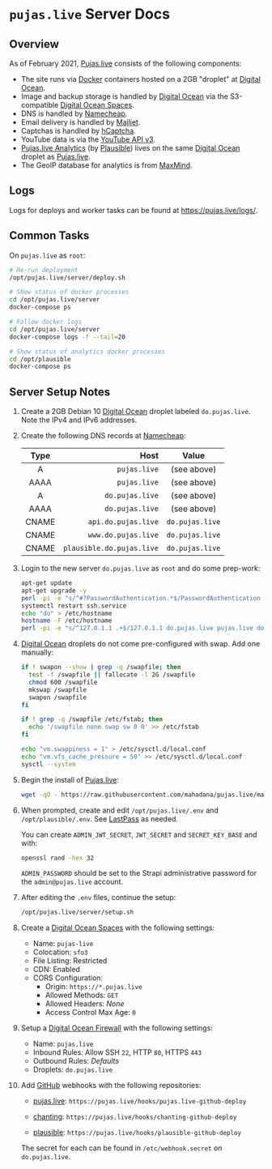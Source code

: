 # `pujas.live` Server Docs

## Overview

As of February 2021, [Pujas.live] consists of the following components:

- The site runs via [Docker] containers hosted on a 2GB "droplet" at [Digital
  Ocean].
- Image and backup storage is handled by [Digital Ocean] via the S3-compatible
  [Digital Ocean Spaces].
- DNS is handled by [Namecheap].
- Email delivery is handled by [Mailjet].
- Captchas is handled by [hCaptcha].
- YouTube data is via the [YouTube API v3][Google Cloud Platform].
- [Pujas.live Analytics] (by [Plausible]) lives on the same [Digital Ocean]
  droplet as [Pujas.live].
- The GeoIP database for analytics is from
  [MaxMind].

## Logs

Logs for deploys and worker tasks can be found at https://pujas.live/logs/.

## Common Tasks

On `pujas.live` as `root`:

```sh
# Re-run deployment
/opt/pujas.live/server/deploy.sh

# Show status of docker processes
cd /opt/pujas.live/server
docker-compose ps

# Follow docker logs
cd /opt/pujas.live/server
docker-compose logs -f --tail=20

# Show status of analytics docker processes
cd /opt/plausible
docker-compose ps
```

## Server Setup Notes

1.  Create a 2GB Debian 10 [Digital Ocean] droplet labeled `do.pujas.live`. Note
    the IPv4 and IPv6 addresses.

2.  Create the following DNS records at [Namecheap](https://www.namecheap.com/):

    | Type  |                      Host |           Value |
    |:-----:|--------------------------:|:---------------:|
    | A     |              `pujas.live` |     (see above) |
    | AAAA  |              `pujas.live` |     (see above) |
    | A     |           `do.pujas.live` |     (see above) |
    | AAAA  |           `do.pujas.live` |     (see above) |
    | CNAME |       `api.do.pujas.live` | `do.pujas.live` |
    | CNAME |       `www.do.pujas.live` | `do.pujas.live` |
    | CNAME | `plausible.do.pujas.live` | `do.pujas.live` |

3.  Login to the new server `do.pujas.live` as `root` and do some prep-work:

    ```sh
    apt-get update
    apt-get upgrade -y
    perl -pi -e "s/^#?PasswordAuthentication.*$/PasswordAuthentication no/" /etc/ssh/sshd_config
    systemctl restart ssh.service
    echo "do" > /etc/hostname
    hostname -F /etc/hostname
    perl -pi -e "s/^127.0.1.1 .+$/127.0.1.1 do.pujas.live pujas.live do/" /etc/hosts
    ```

4.  [Digital Ocean] droplets do not come pre-configured with swap. Add one
    manually:

    ```sh
    if ! swapon --show | grep -q /swapfile; then
      test -f /swapfile || fallocate -l 2G /swapfile
      chmod 600 /swapfile
      mkswap /swapfile
      swapon /swapfile
    fi

    if ! grep -q /swapfile /etc/fstab; then
      echo '/swapfile none swap sw 0 0' >> /etc/fstab
    fi

    echo "vm.swappiness = 1" > /etc/sysctl.d/local.conf
    echo "vm.vfs_cache_pressure = 50" >> /etc/sysctl.d/local.conf
    sysctl --system
    ```

5.  Begin the install of [Pujas.live]:

    ```sh
    wget -qO - https://raw.githubusercontent.com/mahadana/pujas.live/main/server/setup.sh | bash
    ```

6.  When prompted, create and edit `/opt/pujas.live/.env` and
    `/opt/plausible/.env`. See [LastPass] as needed.

    You can create `ADMIN_JWT_SECRET`, `JWT_SECRET` and `SECRET_KEY_BASE` and
    with:

    ```sh
    openssl rand -hex 32
    ```

    `ADMIN_PASSWORD` should be set to the Strapi administrative password for the
    `admin@pujas.live` account.

7.  After editing the `.env` files, continue the setup:

    ```sh
    /opt/pujas.live/server/setup.sh
    ```

8.  Create a [Digital Ocean Spaces] with the following settings:

    - Name: `pujas-live`
    - Colocation: `sfo3`
    - File Listing: Restricted
    - CDN: Enabled
    - CORS Configuration:
      - Origin: `https://*.pujas.live`
      - Allowed Methods: `GET`
      - Allowed Headers: _None_
      - Access Control Max Age: `0`

9.  Setup a [Digital Ocean Firewall] with the following settings:

    - Name: `pujas.live`
    - Inbound Rules: Allow SSH `22`, HTTP `80`, HTTPS `443`
    - Outbound Rules: _Defaults_
    - Droplets: `do.pujas.live`

10. Add [GitHub] webhooks with the following repositories:

    - [pujas.live](https://github.com/mahadana/pujas.live/settings/hooks):
      `https://pujas.live/hooks/pujas.live-github-deploy`

    - [chanting](https://github.com/mahadana/chanting/settings/hooks):
      `https://pujas.live/hooks/chanting-github-deploy`

    - [plausible](https://github.com/mahadana/pujas.live/settings/hooks):
      `https://pujas.live/hooks/plausible-github-deploy`

    The secret for each can be found in `/etc/webhook.secret` on `do.pujas.live`.


[Digital Ocean]: https://cloud.digitalocean.com/
[Digital Ocean Spaces]: https://cloud.digitalocean.com/spaces
[Digital Ocean Firewall]: https://cloud.digitalocean.com/networking/firewalls
[Docker]: https://www.docker.com/
[GitHub]: https://github.com/mahadana/pujas.live
[hCaptcha]: https://www.hcaptcha.com/
[LastPass]: https://www.lastpass.com/
[Mailjet]: https://www.mailjet.com/
[MaxMind]: https://www.maxmind.com/en/home
[Namecheap]: https://www.namecheap.com/
[Plausible]: https://plausible.io/
[Pujas.live]: https://pujas.live/
[Pujas.live Analytics]: https://plausible.pujas.live/
[Google Cloud Platform]: https://console.cloud.google.com/

